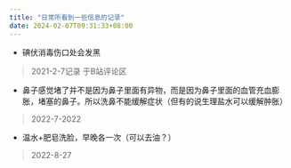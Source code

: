```yaml
---
title: "日常所看到一些信息的记录"
date: 2024-02-07T09:31:33+08:00
---
```


* 碘伏消毒伤口处会发黑
> 2021-2-7记录 于B站评论区
* 鼻子感觉堵了并不是因为鼻子里面有异物，而是因为鼻子里面的血管充血膨胀，堵塞的鼻子。所以洗鼻不能缓解症状（但有的说生理盐水可以缓解肿胀）
> 2022-7-2022
* 温水+肥皂洗脸，早晚各一次（可以去油？）
> 2022-8-27